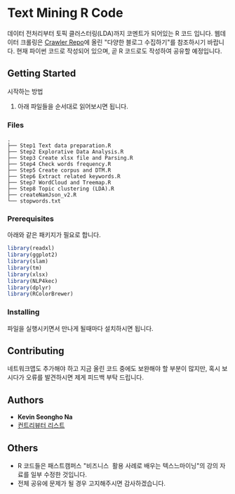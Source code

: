 # Text Mining R Code

데이터 전처리부터 토픽 클러스터링(LDA)까지 코멘트가 되어있는 R 코드 입니다.
웹데이터 크롤링은 [Crawler Repo](http://github.com/DrKevin22/Crawler)에 올린 "다양한 블로그 수집하기"를 참조하시기 바랍니다. 
현재 파이썬 코드로 작성되어 있으며, 곧 R 코드로도 작성하여 공유할 예정입니다. 

## Getting Started

시작하는 방법

1. 아래 파일들을 순서대로 읽어보시면 됩니다.

### Files

```text
.
├── Step1 Text data preparation.R
├── Step2 Explorative Data Analysis.R
├── Step3 Create xlsx file and Parsing.R
├── Step4 Check words frequency.R
├── Step5 Create corpus and DTM.R
├── Step6 Extract related keywords.R
├── Step7 WordCloud and Treemap.R
├── Step8 Topic clustering (LDA).R
├── createNamJson_v2.R
└── stopwords.txt
```
### Prerequisites

아래와 같은 패키지가 필요로 합니다.

```R
library(readxl)
library(ggplot2)
library(slam)
library(tm)
library(xlsx)
library(NLP4kec)
library(dplyr)
library(RColorBrewer)
```

### Installing

파일을 실행시키면서 만나게 될때마다 설치하시면 됩니다.

## Contributing

네트워크맵도 추가해야 하고 지금 올린 코드 중에도 보완해야 할 부분이 많지만, 혹시 보시다가 오류를 발견하시면 제게 피드백 부탁 드립니다.

## Authors

- **Kevin Seongho Na**
- [컨트리뷰터 리스트](https://github.com/DrKevin22/TextMining/graphs/contributors)

## Others

- R 코드들은 패스트캠퍼스 "비즈니스  활용 사례로 배우는 텍스느마이닝"의 강의 자료를 일부 수정한 것입니다. 
- 전체 공유에 문제가 될 경우 고지해주시면 감사하겠습니다.

